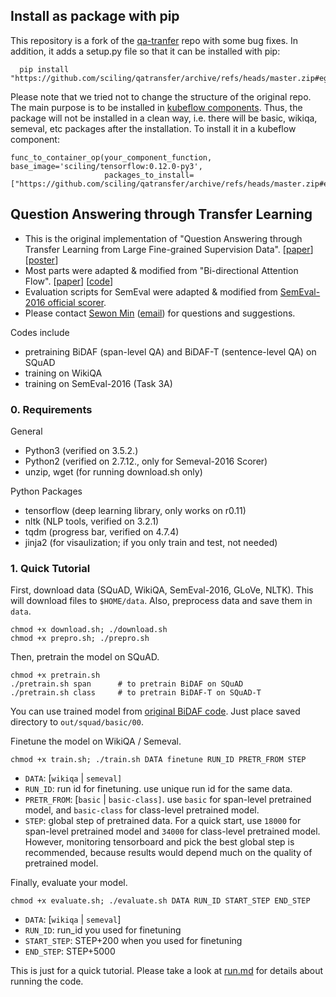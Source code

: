 ## Install as package with pip

This repository is a fork of the [qa-tranfer](https://github.com/shmsw25/qa-transfer) repo with some bug fixes.
In addition, it adds a setup.py file so that it can be installed with pip:

```
  pip install "https://github.com/sciling/qatransfer/archive/refs/heads/master.zip#egg=qatransfer"
```
Please note that we tried not to change the structure of the original repo.
The main purpose is to be installed in [kubeflow components](https://kubeflow-pipelines.readthedocs.io/en/latest/source/kfp.components.html#:~:text=packages_to_install).
Thus, the package will not be installed in a clean way, i.e. there will be basic, wikiqa, semeval, etc packages after the installation.
To install it in a kubeflow component:
```
func_to_container_op(your_component_function,  base_image='sciling/tensorflow:0.12.0-py3', 
                     packages_to_install=["https://github.com/sciling/qatransfer/archive/refs/heads/master.zip#egg=qatransfer"])
```


## Question Answering through Transfer Learning


- This is the original implementation of "Question Answering through Transfer Learning from Large Fine-grained Supervision Data". [[paper](http://aclweb.org/anthology/P17-2081)] [[poster](https://shmsw25.github.io/assets/acl2017_poster.pdf)]
- Most parts were adapted & modified from "Bi-directional Attention Flow". [[paper](https://arxiv.org/pdf/1611.01603.pdf)] [[code](https://github.com/allenai/bi-att-flow)]
- Evaluation scripts for SemEval were adapted & modified from [SemEval-2016 official scorer](http://alt.qcri.org/semeval2016/task3/index.php?id=data-and-tools).
- Please contact [Sewon Min](https://shmsw25.github.io) ([email](mailto:shmsw25@snu.ac.kr)) for questions and suggestions.


Codes include

- pretraining BiDAF (span-level QA) and BiDAF-T (sentence-level QA) on SQuAD
- training on WikiQA
- training on SemEval-2016 (Task 3A)

### 0. Requirements

General
- Python3 (verified on 3.5.2.)
- Python2 (verified on 2.7.12., only for Semeval-2016 Scorer)
- unzip, wget (for running download.sh only)

Python Packages
- tensorflow (deep learning library, only works on r0.11)
- nltk (NLP tools, verified on 3.2.1)
- tqdm (progress bar, verified on 4.7.4)
- jinja2 (for visaulization; if you only train and test, not needed)

### 1. Quick Tutorial

First, download data (SQuAD, WikiQA, SemEval-2016, GLoVe, NLTK). This will download files to `$HOME/data`. Also, preprocess data and save them in `data`.
```
chmod +x download.sh; ./download.sh
chmod +x prepro.sh; ./prepro.sh
```

Then, pretrain the model on SQuAD.
```
chmod +x pretrain.sh
./pretrain.sh span 		# to pretrain BiDAF on SQuAD
./pretrain.sh class		# to pretrain BiDAF-T on SQuAD-T
```
You can use trained model from [original BiDAF code](https://github.com/allenai/bi-att-flow). Just place saved directory to `out/squad/basic/00`.

Finetune the model on WikiQA / Semeval.
```
chmod +x train.sh; ./train.sh DATA finetune RUN_ID PRETR_FROM STEP
```
- `DATA`: [`wikiqa` | `semeval]`
- `RUN_ID`: run id for finetuning. use unique run id for the same data.
- `PRETR_FROM`: [`basic` | `basic-class]`. use `basic` for span-level pretrained model, and `basic-class` for class-level pretrained model.
- `STEP`: global step of pretrained data. For a quick start, use `18000` for span-level pretrained model and `34000` for class-level pretrained model. However, monitoring tensorboard and pick the best global step is recommended, because results would depend much on the quality of pretrained model.

Finally, evaluate your model.
```
chmod +x evaluate.sh; ./evaluate.sh DATA RUN_ID START_STEP END_STEP
```
- `DATA`: [`wikiqa` | `semeval`]
- `RUN_ID`: run_id you used for finetuning
- `START_STEP`: STEP+200 when you used for finetuning
- `END_STEP`: STEP+5000

This is just for a quick tutorial. Please take a look at [run.md](run.md) for details about running the code. 



